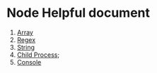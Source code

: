 # Node Helpful document

1. [Array](array/array.md)
2. [Regex](regex/regex.md)
3. [String](string/string.md)
4. [Child Process](childprocess/childprocess.md);
5. [Console](console/console.md)